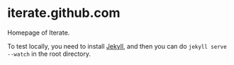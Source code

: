iterate.github.com
==================

Homepage of Iterate.

To test locally, you need to install [Jekyll](https://github.com/mojombo/jekyll/wiki/install),
and then you can do `jekyll serve --watch` in the root directory.
